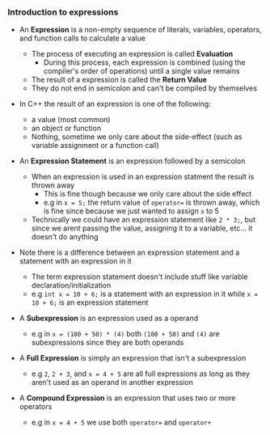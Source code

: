 ### Introduction to expressions

- An **Expression** is a non-empty sequence of literals, variables, operators, and function calls to calculate a value
    - The process of executing an expression is called **Evaluation**
        - During this process, each expression is combined (using the compiler's order of operations) until a single value remains
    - The result of a expression is called the **Return Value**
    - They do not end in semicolon and can't be compiled by themselves

- In C++ the result of an expression is one of the following:
    - a value (most common)
    - an object or function
    - Nothing, sometime we only care about the side-effect (such as variable assignment or a function call)

- An **Expression Statement** is an expression followed by a semicolon
    - When an expression is used in an expression statment the result is thrown away
        - This is fine though because we only care about the side effect
        - e.g in `x = 5;` the return value of `operator=` is thrown away, which is fine since because we just wanted to assign `x` to 5
    - Technically we could have an expression statement like `2 * 3;`, but since we arent passing the value, assigning it to a variable, etc... it doesn't do anything

- Note there is a difference between an expression statement and a statement with an expression in it
    - The term expression statement doesn't include stuff like variable declaration/initialization
    - e.g `int x = 10 + 6;` is a statement with an expression in it while `x = 10 + 6;` is an expression statement

- A **Subexpression** is an expression used as a operand
    - e.g in `x = (100 + 50) * (4)` both `(100 + 50)` and `(4)` are subexpressions since they are both operands

- A **Full Expression** is simply an expression that isn't a subexpression  
    - e.g `2`, `2 + 3`, and `x = 4 + 5` are all full expressions as long as they aren't used as an operand in another expression

- A **Compound Expression** is an expression that uses two or more operators
    - e.g in `x = 4 + 5` we use both `operator=` and `operator+`

